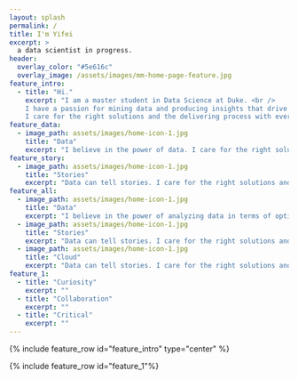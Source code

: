 ```yaml
---
layout: splash
permalink: /
title: I'm Yifei
excerpt: >
  a data scientist in progress.
header:
  overlay_color: "#5e616c"
  overlay_image: /assets/images/mm-home-page-feature.jpg
feature_intro: 
  - title: "Hi."
    excerpt: "I am a master student in Data Science at Duke. <br />
    I have a passion for mining data and producing insights that drive business decisions. <br />
    I care for the right solutions and the delivering process with ever increasing efficiency."
feature_data:
  - image_path: assets/images/home-icon-1.jpg
    title: "Data"
    excerpt: "I believe in the power of data. I care for the right solutions and the delivering process with ever increasing efficiency."
feature_story:
  - image_path: assets/images/home-icon-1.jpg
    title: "Stories"
    excerpt: "Data can tell stories. I care for the right solutions and the delivering process with ever increasing efficiency."
feature_all:
  - image_path: assets/images/home-icon-1.jpg
    title: "Data"
    excerpt: "I believe in the power of analyzing data in terms of optimizing business decisions. "
  - image_path: assets/images/home-icon-1.jpg
    title: "Stories"
    excerpt: "Data can tell stories. I care for the right solutions and the delivering process with ever increasing efficiency."
  - image_path: assets/images/home-icon-1.jpg
    title: "Cloud"
    excerpt: "Data can tell stories. I care for the right solutions and the delivering process with ever increasing efficiency."
feature_1:
  - title: "Curiosity"
    excerpt: ""
  - title: "Collaboration"
    excerpt: ""
  - title: "Critical"
    excerpt: ""
---
```


{% include feature_row id="feature_intro" type="center" %}

{% include feature_row id="feature_1"%}


[vert]: # (&#124;)